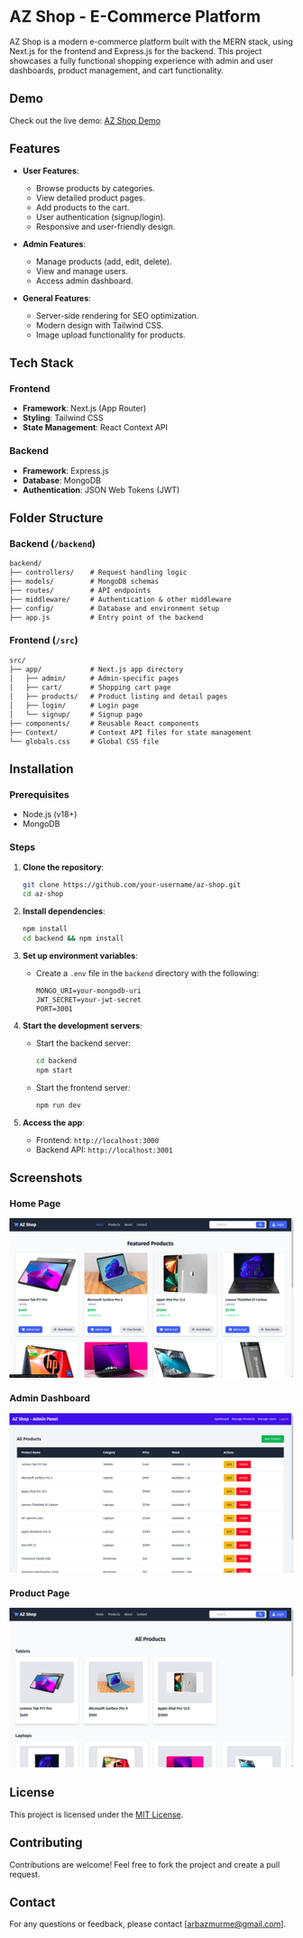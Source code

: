 # AZ Shop - E-Commerce Platform

AZ Shop is a modern e-commerce platform built with the MERN stack, using Next.js for the frontend and Express.js for the backend. This project showcases a fully functional shopping experience with admin and user dashboards, product management, and cart functionality.
## Demo

Check out the live demo: [AZ Shop Demo](https://e-commerce-frontend-topaz-delta.vercel.app/)

## Features

- **User Features**:
  - Browse products by categories.
  - View detailed product pages.
  - Add products to the cart.
  - User authentication (signup/login).
  - Responsive and user-friendly design.

- **Admin Features**:
  - Manage products (add, edit, delete).
  - View and manage users.
  - Access admin dashboard.

- **General Features**:
  - Server-side rendering for SEO optimization.
  - Modern design with Tailwind CSS.
  - Image upload functionality for products.

## Tech Stack

### Frontend
- **Framework**: Next.js (App Router)
- **Styling**: Tailwind CSS
- **State Management**: React Context API

### Backend
- **Framework**: Express.js
- **Database**: MongoDB
- **Authentication**: JSON Web Tokens (JWT)

## Folder Structure

### Backend (`/backend`)
```
backend/
├── controllers/    # Request handling logic
├── models/         # MongoDB schemas
├── routes/         # API endpoints
├── middleware/     # Authentication & other middleware
├── config/         # Database and environment setup
├── app.js          # Entry point of the backend
```

### Frontend (`/src`)
```
src/
├── app/            # Next.js app directory
│   ├── admin/      # Admin-specific pages
│   ├── cart/       # Shopping cart page
│   ├── products/   # Product listing and detail pages
│   ├── login/      # Login page
│   └── signup/     # Signup page
├── components/     # Reusable React components
├── Context/        # Context API files for state management
└── globals.css     # Global CSS file
```

## Installation

### Prerequisites
- Node.js (v18+)
- MongoDB

### Steps

1. **Clone the repository**:
   ```bash
   git clone https://github.com/your-username/az-shop.git
   cd az-shop
   ```

2. **Install dependencies**:
   ```bash
   npm install
   cd backend && npm install
   ```

3. **Set up environment variables**:
   - Create a `.env` file in the `backend` directory with the following:
     ```env
     MONGO_URI=your-mongodb-uri
     JWT_SECRET=your-jwt-secret
     PORT=3001
     ```

4. **Start the development servers**:
   - Start the backend server:
     ```bash
     cd backend
     npm start
     ```
   - Start the frontend server:
     ```bash
     npm run dev
     ```

5. **Access the app**:
   - Frontend: `http://localhost:3000`
   - Backend API: `http://localhost:3001`

## Screenshots

### Home Page
![Home Page](public/home.png)

### Admin Dashboard
![Admin Dashboard](public/admin.png)

### Product Page
![Product Page](public/products.png)

## License

This project is licensed under the [MIT License](LICENSE).

## Contributing

Contributions are welcome! Feel free to fork the project and create a pull request.

## Contact

For any questions or feedback, please contact [arbazmurme@gmail.com].

